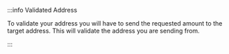 :::info Validated Address

To validate your address you will have to send the requested amount to the target address. This will validate the address you are sending from.

:::